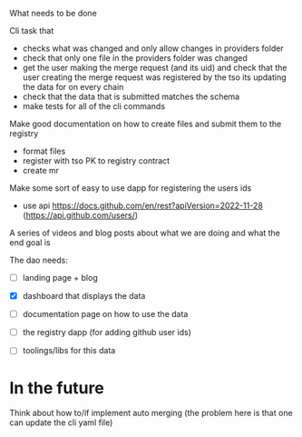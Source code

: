 What needs to be done

Cli task that
- checks what was changed and only allow changes in providers folder
- check that only one file in the providers folder was changed
- get the user making the merge request (and its uid) and check that the user creating the merge request was registered by the tso its updating the data for on every chain
- check that the data that is submitted matches the schema 
- make tests for all of the cli commands 

Make good documentation on how to create files and submit them to the registry
- format files
- register with tso PK to registry contract
- create mr

Make some sort of easy to use dapp for registering the users ids
- use api https://docs.github.com/en/rest?apiVersion=2022-11-28 (https://api.github.com/users/<username>)

A series of videos and blog posts about what we are doing and what the end goal is

The dao needs:
- [ ] landing page + blog
- [x] dashboard that displays the data 
- [ ] documentation page on how to use the data
- [ ] the registry dapp (for adding github user ids)
- [ ] toolings/libs for this data



# In the future

Think about how to/if implement auto merging (the problem here is that one can update the cli yaml file)